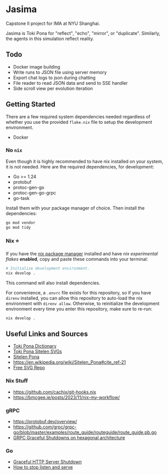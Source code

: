 # Jasima

Capstone II project for IMA at NYU Shanghai.

Jasima is Toki Pona for "reflect", "echo", "mirror", or "duplicate". Similarly, the agents in this simulation reflect reality.

## Todo

- Docker image building
- Write runs to JSON file using server memory
- Export chat logs to json during chatting
- File reader to read JSON data and send to SSE handler
- Side scroll view per evolution iteration

## Getting Started

There are a few required system dependencies needed regardless of whether you use the provided `flake.nix` file to setup the development environment.

- Docker

### No `nix`

Even though it is highly recommended to have nix installed on your system, it is not needed. Here are the required dependencies, for development:

- Go >= 1.24
- protobuf
- protoc-gen-go
- protoc-gen-go-grpc
- go-task

Install them with your package manager of choice. Then install the dependencies:

```bash
go mod vendor
go mod tidy
```

### Nix ⭐

If you have the [nix package manager](https://nixos.org/) installed and have _nix experimental flakes_ **enabled**, copy and paste these commands into your terminal:

```bash
# Initialize development environment.
nix develop .
```

This command will also install dependencies.

For convenience, a `.envrc` file exists for this repository, so if you have `direnv` installed, you can allow this repository to auto-load the nix environment with `direnv allow`. Otherwise, to reinitialize the development environment every time you enter this repository, make sure to re-run:

```bash
nix develop .
```

## Useful Links and Sources

- [Toki Pona Dictionary](https://nimi.li/)
- [Toki Pona Sitelen SVGs](https://drive.google.com/open?id=1JnoEV7DFaZBbAZLaL1MXrqlVGm99onnP)
- [Sitelen Pona](https://en.wikipedia.org/wiki/Sitelen_Pona)
- <https://en.wikipedia.org/wiki/Sitelen_Pona#cite_ref-21>
- [Free SVG Repo](https://www.svgrepo.com/)

### Nix Stuff

- <https://github.com/cachix/git-hooks.nix>
- <https://bmcgee.ie/posts/2023/11/nix-my-workflow/>

### gRPC

- <https://protobuf.dev/overview/>
- <https://github.com/grpc/grpc-go/blob/master/examples/route_guide/routeguide/route_guide.pb.go>
- [GRPC Graceful Shutdowns on hexagonal architecture](https://medium.com/@pthtantai97/mastering-grpc-server-with-graceful-shutdown-within-golangs-hexagonal-architecture-0bba657b8622)

### Go

- [Graceful HTTP Server Shutdown](https://dev.to/mokiat/proper-http-shutdown-in-go-3fji)
- [How to stop listen and serve](https://stackoverflow.com/questions/39320025/how-to-stop-http-listenandserve)
